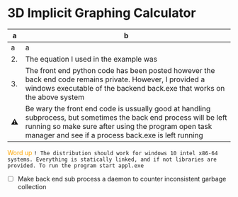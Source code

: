 # 3D Implicit Graphing Calculator
| a | b |
| --- | --- |
| a | a |
| 2. | The equation I used in the example was |
| 3. | The front end python code has been posted however the back end code remains private. However, I provided a windows executable of the backend back.exe that works on the above system |
| :warning: | Be wary the front end code is ussually good at handling subprocess, but sometimes the back end process will be left running so make sure after using the program open task manager and see if a process back.exe is left running |
<span style="color:orange;">Word up</span>
```! The distribution should work for windows 10 intel x86-64 systems. Everything is statically linked, and if not libraries are provided. To run the program start appl.exe ``` 
- [ ] Make back end sub process a daemon to counter inconsistent garbage collection

